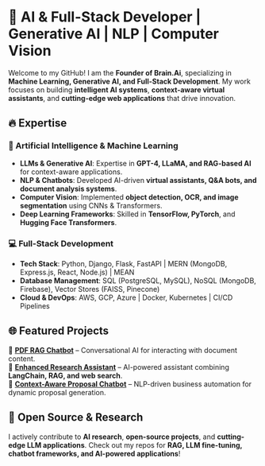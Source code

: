 
# 🚀 AI & Full-Stack Developer | Generative AI | NLP | Computer Vision  

Welcome to my GitHub! I am the **Founder of Brain.Ai**, specializing in **Machine Learning, Generative AI, and Full-Stack Development**. My work focuses on building **intelligent AI systems**, **context-aware virtual assistants**, and **cutting-edge web applications** that drive innovation.  

## 🔥 Expertise  

### 🤖 Artificial Intelligence & Machine Learning  
- **LLMs & Generative AI**: Expertise in **GPT-4, LLaMA, and RAG-based AI** for context-aware applications.  
- **NLP & Chatbots**: Developed AI-driven **virtual assistants, Q&A bots, and document analysis systems**.  
- **Computer Vision**: Implemented **object detection, OCR, and image segmentation** using CNNs & Transformers.  
- **Deep Learning Frameworks**: Skilled in **TensorFlow, PyTorch**, and **Hugging Face Transformers**.  

### 💻 Full-Stack Development  
- **Tech Stack**: Python, Django, Flask, FastAPI | MERN (MongoDB, Express.js, React, Node.js) | MEAN  
- **Database Management**: SQL (PostgreSQL, MySQL), NoSQL (MongoDB, Firebase), Vector Stores (FAISS, Pinecone)  
- **Cloud & DevOps**: AWS, GCP, Azure | Docker, Kubernetes | CI/CD Pipelines  

## 🌐 Featured Projects  
🚀 **[PDF RAG Chatbot](#)** – Conversational AI for interacting with document content.  
🔎 **[Enhanced Research Assistant](#)** – AI-powered assistant combining **LangChain, RAG, and web search**.  
💼 **[Context-Aware Proposal Chatbot](#)** – NLP-driven business automation for dynamic proposal generation.  

## 📌 Open Source & Research  
I actively contribute to **AI research**, **open-source projects**, and **cutting-edge LLM applications**. Check out my repos for **RAG, LLM fine-tuning, chatbot frameworks, and AI-powered applications**!  


